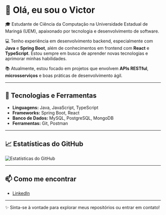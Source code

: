 # 👋 Olá, eu sou o Victor

🎓 Estudante de Ciência da Computação na Universidade Estadual de Maringá (UEM), apaixonado por tecnologia e desenvolvimento de software.

💻 Tenho experiência em desenvolvimento backend, especialmente com **Java** e **Spring Boot**, além de conhecimentos em frontend com **React** e **TypeScript**. Estou sempre em busca de aprender novas tecnologias e aprimorar minhas habilidades.

📚 Atualmente, estou focado em projetos que envolvem **APIs RESTful**, **microsserviços** e boas práticas de desenvolvimento ágil.

---

## 🚀 Tecnologias e Ferramentas

- **Linguagens:** Java, JavaScript, TypeScript
- **Frameworks:** Spring Boot, React
- **Banco de Dados:** MySQL, PostgreSQL, MongoDB
- **Ferramentas:** Git, Postman

---

## 📈 Estatísticas do GitHub

![Estatísticas do GitHub](https://github-readme-stats.vercel.app/api?username=victorglc&show_icons=true&theme=radical)

---

## 📫 Como me encontrar

- [LinkedIn](https://www.linkedin.com/in/victorglcosta)
  
---

✨ Sinta-se à vontade para explorar meus repositórios ou entrar em contato!
